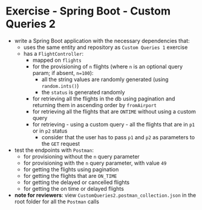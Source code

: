 # Exercise - Spring Boot - Custom Queries 2
* write a Spring Boot application with the necessary dependencies that:
  * uses the same entity and repository as `Custom Queries 1` exercise
  * has a `FlightController`:
    * mapped on `flights`
    * for the provisioning of `n` flights (where `n` is an optional query param; if absent, `n=100`):
      * all the string values are randomly generated (using `random.ints()`)
      * the `status` is generated randomly
    * for retrieving all the flights in the db using pagination and returning them in ascending order by `fromAirport`
    * for retrieving all the flights that are `ONTIME` without using a custom query 
    * for retrieving - using a custom query - all the flights that are in `p1` or in `p2` status
      * consider that the user has to pass `p1` and `p2` as parameters to the `GET` request
* test the endpoints with `Postman`:
  * for provisioning without the `n` query parameter
  * for provisioning with the `n` query parameter, with value `49`
  * for getting the flights using pagination
  * for getting the flights that are `ON_TIME`
  * for getting the delayed or cancelled flights
  * for getting the on time or delayed flights
* **note for reviewers**: view `CustomQueries2.postman_collection.json` in the root folder for all the `Postman` calls

